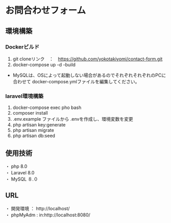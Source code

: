 # お問合わせフォーム

## 環境構築

### Dockerビルド

1. git cloneリンク　：　https://github.com/yokotakiyomi/contact-form.git
2. docker-compose up -d -build

* MySQLは、OSによって起動しない場合があるのでそれぞれそれぞれのPCに合わせて docker-compose.ymlファイルを編集してください。
  
### laravel環境構築

1. docker-compose exec pho bash
2. composer install
3. .env.example ファイルから .envを作成し、環境変数を変更
4. php artisan key:generate
5. php artisan migrate
6. php artisan db:seed

## 使用技術

 ・ php 8.0</br>
 ・ Laravel 8.0</br>
 ・ MySQL ８.０

## URL

 ・ 開発環境 ： http://localhost/ </br>
 ・ phpMyAdm : in:http://localhost:8080/
